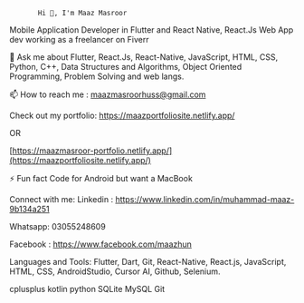            Hi 👋, I'm Maaz Masroor

Mobile Application Developer in Flutter and React Native, React.Js Web App dev
working as a freelancer on Fiverr

💬 Ask me about Flutter, React.Js, React-Native, JavaScript, HTML, CSS, Python, C++, Data Structures and Algorithms, Object Oriented Programming, Problem Solving and web langs.

📫 How to reach me :
maazmasroorhuss@gmail.com

Check out my portfolio:
https://maazportfoliosite.netlify.app/

OR

[https://maazmasroor-portfolio.netlify.app/](https://maazportfoliosite.netlify.app/)

⚡ Fun fact Code for Android but want a MacBook

Connect with me:
Linkedin : https://www.linkedin.com/in/muhammad-maaz-9b134a251

Whatsapp: 03055248609

Facebook :
https://www.facebook.com/maazhun

Languages and Tools:
Flutter, Dart, Git, React-Native, React.js, JavaScript, HTML, CSS, AndroidStudio, Cursor AI, Github, Selenium.

cplusplus kotlin python SQLite MySQL Git

